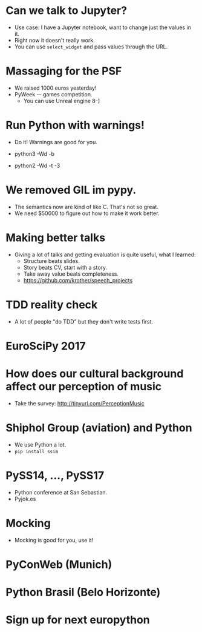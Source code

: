 # Can we talk to Jupyter?

- Use case: I have a Jupyter notebook, want to change just the values in it.
- Right now it doesn't really work.
- You can use `select_widget` and pass values through the URL.

# Massaging for the PSF

- We raised 1000 euros yesterday!
- PyWeek -- games competition.
  - You can use Unreal engine 8-]

# Run Python with warnings!

- Do it! Warnings are good for you.

- python3 -Wd -b
- python2 -Wd -t -3

# We removed GIL im pypy.

- The semantics now are kind of like C. That's not so great.
- We need $50000 to figure out how to make it work better.

# Making better talks

- Giving a lot of talks and getting evaluation is quite useful, what I learned:
  - Structure beats slides.
  - Story beats CV, start with a story.
  - Take away value beats completeness.
  - https://github.com/krother/speech_projects

# TDD reality check

- A lot of people "do TDD" but they don't write tests first.

# EuroSciPy 2017

# How does our cultural background affect our perception of music

- Take the survey: http://tinyurl.com/PerceptionMusic

# Shiphol Group (aviation) and Python

- We use Python a lot.
- `pip install ssim`

# PySS14, ..., PySS17

- Python conference at San Sebastian.
- Pyjok.es

# Mocking

- Mocking is good for you, use it!

# PyConWeb (Munich)

# Python Brasil (Belo Horizonte)

# Sign up for next europython
